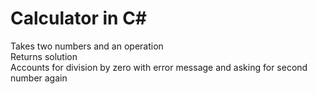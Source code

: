 # Calculator in C#
Takes two numbers and an operation<br>
Returns solution<br>
Accounts for division by zero with error message and asking for second number again
